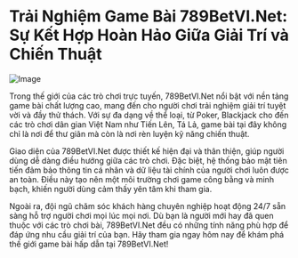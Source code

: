 # Trải Nghiệm Game Bài 789BetVI.Net: Sự Kết Hợp Hoàn Hảo Giữa Giải Trí và Chiến Thuật

![Image](https://github.com/user-attachments/assets/bd51ea9f-0666-407b-a7a7-98ead6de688c)

Trong thế giới của các trò chơi trực tuyến, 789BetVI.Net nổi bật với nền tảng game bài chất lượng cao, mang đến cho người chơi trải nghiệm giải trí tuyệt vời và đầy thử thách. Với sự đa dạng về thể loại, từ Poker, Blackjack cho đến các trò chơi dân gian Việt Nam như Tiến Lên, Tá Lả, game bài tại đây không chỉ là nơi để thư giãn mà còn là nơi rèn luyện kỹ năng chiến thuật.

Giao diện của 789BetVI.Net được thiết kế hiện đại và thân thiện, giúp người dùng dễ dàng điều hướng giữa các trò chơi. Đặc biệt, hệ thống bảo mật tiên tiến đảm bảo thông tin cá nhân và dữ liệu tài chính của người chơi luôn được an toàn. Điều này tạo nên một môi trường chơi game công bằng và minh bạch, khiến người dùng cảm thấy yên tâm khi tham gia.

Ngoài ra, đội ngũ chăm sóc khách hàng chuyên nghiệp hoạt động 24/7 sẵn sàng hỗ trợ người chơi mọi lúc mọi nơi. Dù bạn là người mới hay đã quen thuộc với các trò chơi bài, 789BetVI.Net đều có những tính năng phù hợp để đáp ứng nhu cầu giải trí của bạn. Hãy tham gia ngay hôm nay để khám phá thế giới game bài hấp dẫn tại 789BetVI.Net!